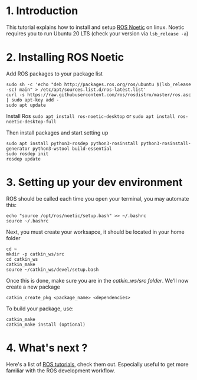 # 1. Introduction

This tutorial explains how to install and setup [ROS Noetic](https://wiki.ros.org/noetic/) on linux.
Noetic requires you to run Ubuntu 20 LTS (check your version via  ```lsb_release -a```)

# 2. Installing ROS Noetic
Add ROS packages to your package list
```
sudo sh -c 'echo "deb http://packages.ros.org/ros/ubuntu $(lsb_release -sc) main" > /etc/apt/sources.list.d/ros-latest.list'
curl -s https://raw.githubusercontent.com/ros/rosdistro/master/ros.asc | sudo apt-key add -
sudo apt update
```

Install Ros
```sudo apt install ros-noetic-desktop``` or ```sudo apt install ros-noetic-desktop-full```

Then install packages and start setting up
```
sudo apt install python3-rosdep python3-rosinstall python3-rosinstall-generator python3-wstool build-essential
sudo rosdep init
rosdep update
```

# 3. Setting up your dev environment

ROS should be called each time you open your terminal, you may automate this:
```
echo "source /opt/ros/noetic/setup.bash" >> ~/.bashrc
source ~/.bashrc
```

Next, you must create your worksapce, it should be located in your home folder
```
cd ~
mkdir -p catkin_ws/src
cd catkin_ws
catkin_make
source ~/catkin_ws/devel/setup.bash
```

Once this is done, make sure you are in the *catkin_ws/src folder*. We'll now create a new package
```
catkin_create_pkg <package_name> <dependencies>
````
To build your package, use:
```
catkin_make
catkin_make install (optional)
```

# 4. What's next ?

Here's a list of [ROS tutorials](https://wiki.ros.org/ROS/Tutorials), check them out. Especially useful to get more familiar with the ROS development workflow.

